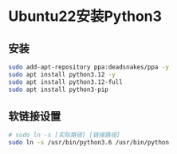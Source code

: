# Ubuntu22安装Python3

## 安装

```bash
sudo add-apt-repository ppa:deadsnakes/ppa -y
sudo apt install python3.12 -y
sudo apt install python3.12-full
sudo apt install python3-pip
```

## 软链接设置

```bash
# sudo ln -s [实际路径] [链接路径]
sudo ln -s /usr/bin/python3.6 /usr/bin/python
```